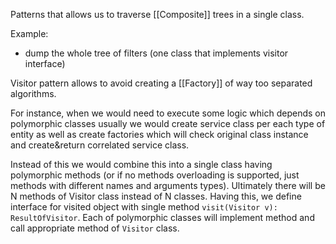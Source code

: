 Patterns that allows us to traverse [[Composite]] trees in a single class.

Example:
- dump the whole tree of filters (one class that implements visitor interface)

Visitor pattern allows to avoid creating a [[Factory]] of way too separated algorithms. 

For instance, when we would need to execute some logic which depends on polymorphic classes usually we would create service class per each type of entity as well as create factories which will check original class instance and create&return correlated service class.

Instead of this we would combine this into a single class having polymorphic methods (or if no methods overloading is supported, just methods with different names and arguments types). Ultimately there will be N methods of Visitor class instead of N classes. Having this, we define interface for visited object with single method `visit(Visitor v): ResultOfVisitor`. Each of polymorphic classes will implement method and call appropriate method of `Visitor` class.
